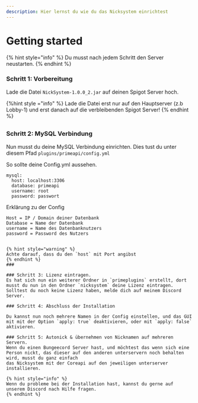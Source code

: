 ```yaml
---
description: Hier lernst du wie du das Nicksystem einrichtest
---
```


# Getting started
{% hint style="info" %}
Du musst nach jedem Schritt den Server neustarten.
{% endhint %}
### Schritt 1: Vorbereitung

Lade die Datei ```NickSystem-1.0.0_2.jar``` auf deinen Spigot Server hoch.

{%hint style ="info" %}
Lade die Datei erst nur auf den Hauptserver (z.b Lobby-1) und erst danach auf die
verbleibenden Spigot Server!
{% endhint %}
## 

### Schritt 2: MySQL Verbindung 

Nun musst du deine MySQL Verbindung einrichten. Dies tust du unter diesem Pfad ```plugins/primeapi/config.yml```


So sollte deine Config.yml aussehen.
```
mysql:
  host: localhost:3306 
  database: primeapi
  username: root
  password: passwort
```
Erklärung zu der Config
```
Host = IP / Domain deiner Datenbank
Database = Name der Datenbank
username = Name des Datenbanknutzers
password = Password des Nutzers


{% hint style="warning" %}
Achte darauf, dass du den `host` mit Port angibst
{% endhint %}
### 

### Schritt 3: Lizenz eintragen.
Es hat sich nun ein weiterer Ordner in `primeplugins` erstellt, dort musst du nun in den Ordner `nicksystem` deine Lizenz eintragen. Solltest du noch keine Lizenz haben, melde dich auf meinem Discord Server.

### Schritt 4: Abschluss der Installation

Du kannst nun noch mehrere Namen in der Config einstellen, und das GUI mit mit der Option `apply: true` deaktivieren, oder mit `apply: false` aktivieren.

### Schritt 5: Autonick & übernehmen von Nicknamen auf mehreren Servern.
Wenn du einen Bungeecord Server hast, und möchtest das wenn sich eine Person nickt, das dieser auf den anderen unterservern noch behalten wird, musst du ganz einfach
das Nicksystem mit der Coreapi auf den jeweiligen unterserver installieren.

{% hint style="info" %}
Wenn du probleme bei der Installation hast, kannst du gerne auf unserem Discord nach Hilfe fragen.
{% endhint %}